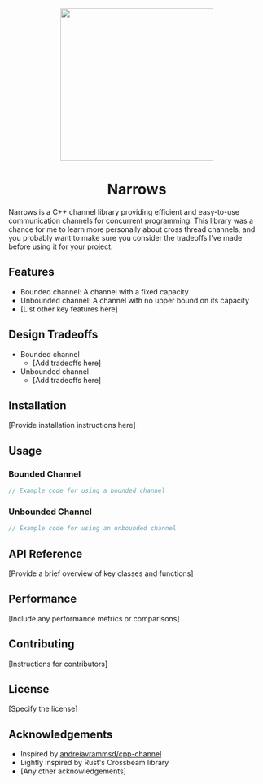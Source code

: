 <div align="center">
  <img src="https://github.com/nwad123/narrows/blob/main/doc/img/NarrowsGemini.png" width=300>

  <h1>
    Narrows
  </h1>
</div>

Narrows is a C++ channel library providing efficient and easy-to-use communication channels for concurrent programming. This library was a chance for me to learn more personally about cross thread channels, and you probably want to make sure you consider the tradeoffs I've made before using it for your project.

## Features

- Bounded channel: A channel with a fixed capacity
- Unbounded channel: A channel with no upper bound on its capacity
- [List other key features here]

## Design Tradeoffs

- Bounded channel
  - [Add tradeoffs here]
- Unbounded channel
  - [Add tradeoffs here]

## Installation

[Provide installation instructions here]

## Usage

### Bounded Channel

```cpp
// Example code for using a bounded channel
```

### Unbounded Channel

```cpp
// Example code for using an unbounded channel
```

## API Reference

[Provide a brief overview of key classes and functions]

## Performance

[Include any performance metrics or comparisons]

## Contributing

[Instructions for contributors]

## License

[Specify the license]

## Acknowledgements

- Inspired by [andreiavrammsd/cpp-channel](https://github.com/andreiavrammsd/cpp-channel)
- Lightly inspired by Rust's Crossbeam library
- [Any other acknowledgements]
